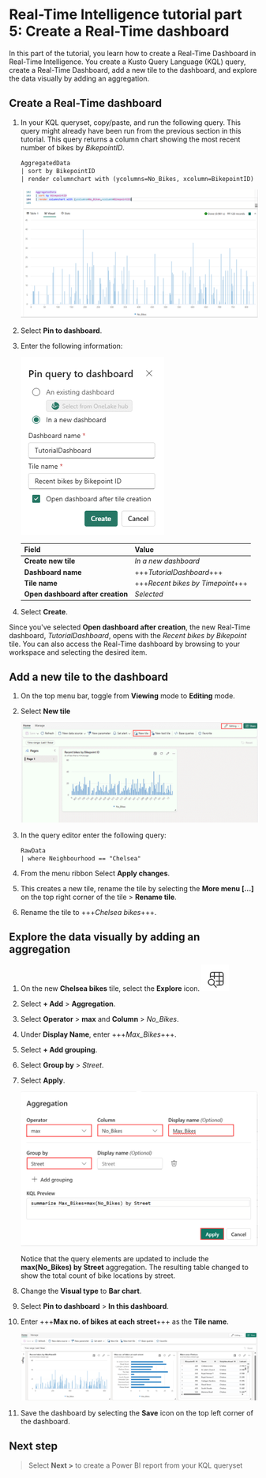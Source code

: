 # Real-Time Intelligence tutorial part 5: Create a Real-Time dashboard

In this part of the tutorial, you learn how to create a Real-Time Dashboard in Real-Time Intelligence. You create a Kusto Query Language (KQL) query, create a Real-Time Dashboard, add a new tile to the dashboard, and explore the data visually by adding an aggregation.

## Create a Real-Time dashboard

1. In your KQL queryset, copy/paste, and run the following query. This query might already have been run from the previous section in this tutorial. This query returns a column chart showing the most recent number of bikes by *BikepointID*.

    ```kusto
    AggregatedData 
    | sort by BikepointID 
    | render columnchart with (ycolumns=No_Bikes, xcolumn=BikepointID)
    ```

    ![Screenshot of query showing column chart of bikes by bike point ID.](media/bikes-by-bikepoint.png)

2. Select **Pin to dashboard**.
3. Enter the following information:

    ![Screenshot of pinning query to dashboard in Real-Time Intelligence.](media/pin-dashboard.png)

    | Field | Value |
    | --- | --- |
    | **Create new tile** | *In a new dashboard* |
    | **Dashboard name** | +++*TutorialDashboard*+++ |
    | **Tile name** | +++*Recent bikes by Timepoint*+++ |
    | **Open dashboard after creation** | *Selected* |

4. Select **Create**.

Since you've selected **Open dashboard after creation**, the new Real-Time dashboard, *TutorialDashboard*, opens with the *Recent bikes by Bikepoint* tile. You can also access the Real-Time dashboard by browsing to your workspace and selecting the desired item.

## Add a new tile to the dashboard

1. On the top menu bar, toggle from **Viewing** mode to **Editing** mode.
2. Select **New tile**

    ![Screenshot of Real-Time dashboard in editing mode with new tile selected.](media/new-tile.png)

3. In the query editor enter the following query:

    ```kusto
    RawData 
    | where Neighbourhood == "Chelsea"
    ```

4. From the menu ribbon Select **Apply changes**.
5. This creates a new tile, rename the tile by selecting the **More menu [...]** on the top right corner of the tile > **Rename tile**.
6. Rename the tile to +++*Chelsea bikes*+++.

## Explore the data visually by adding an aggregation

1. On the new **Chelsea bikes** tile, select the **Explore** icon. ![Screenshot of the explore icon](media/explore-icon.png)
2. Select **+ Add** > **Aggregation**.
3. Select **Operator** > **max** and **Column** > *No_Bikes*.
4. Under **Display Name**, enter +++*Max_Bikes*+++.
5. Select **+ Add grouping**.
6. Select **Group by** > *Street*.
7. Select **Apply**.

    ![Screenshot showing the aggregation tool.](media/aggregation-tool.png)

    Notice that the query elements are updated to include the **max(No_Bikes) by Street** aggregation. The resulting table changed to show the total count of bike locations by street.

8. Change the **Visual type** to **Bar chart**.
9. Select **Pin to dashboard** > **In this dashboard**.
10. Enter +++**Max no. of bikes at each street**+++ as the **Tile name**.


    ![Screenshot of final dashboard with three tiles.](media/final-dashboard.png)

6. Save the dashboard by selecting the **Save** icon on the top left corner of the dashboard.

## Next step

> Select **Next >** to create a Power BI report from your KQL queryset

